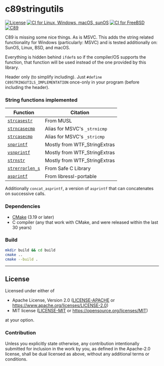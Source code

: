 c89stringutils
==============
[![License](https://img.shields.io/badge/license-Apache--2.0%20OR%20MIT-blue.svg)](https://opensource.org/licenses/Apache-2.0)
[![CI for Linux, Windows, macOS, sunOS](https://github.com/offscale/c89stringutils/actions/workflows/linux-Windows-macOS-sunOS.yml/badge.svg)](https://github.com/offscale/c89stringutils/actions/workflows/github-actions.yml)
[![CI for FreeBSD](https://api.cirrus-ci.com/github/offscale/c89stringutils.svg)](https://cirrus-ci.com/github/offscale/c89stringutils)
[![C89](https://img.shields.io/badge/C-89-blue)](https://en.wikipedia.org/wiki/C89_(C_version))

C89 is missing some nice things. As is MSVC.
This adds the string related functionality for Windows (particularly: MSVC) and is tested additionally on: SunOS, Linux, BSD, and macOS.

Everything is hidden behind `ifdef`s so if the compiler/OS supports the function, that function will be used instead of the one provided by this library.

Header only (to simplify including). Just `#define C89STRINGUTILS_IMPLEMENTATION` once-only in your program (before including the header).

### String functions implemented

  | Function                                                                | Citation                     |
----------------------------------------------------------------------------|------------------------------|
  | [`strcasestr`](https://www.freebsd.org/cgi/man.cgi?query=strcasestr)    | From MUSL                    |
  | [`strncasecmp`](https://www.freebsd.org/cgi/man.cgi?query=strncasecmp)  | Alias for MSVC's `_strnicmp` |
  | [`strcasecmp`](https://www.freebsd.org/cgi/man.cgi?query=strcasecmp)    | Alias for MSVC's `_stricmp`  |
  | [`snprintf`](https://www.freebsd.org/cgi/man.cgi?query=snprintf)        | Mostly from WTF_StringExtras |
  | [`vsnprintf`](https://www.freebsd.org/cgi/man.cgi?query=vsnprintf)      | Mostly from WTF_StringExtras |
  | [`strnstr`](https://www.freebsd.org/cgi/man.cgi?query=strnstr)          | Mostly from WTF_StringExtras |
  | [`strerrorlen_s`](https://en.cppreference.com/w/c/string/byte/strerror) | From Safe C Library          |
  | [`asprintf`](https://www.freebsd.org/cgi/man.cgi?query=asprintf)        | From libressl-portable       |

Additionally `concat_asprintf`, a version of `asprintf` that can concatenates on successive calls.

### Dependencies

- [CMake](https://cmake.org) (3.19 or later)
- C compiler (any that work with CMake, and were released within the last 30 years)

### Build

```bash
mkdir build && cd build
cmake ..
cmake --build .
```

---

## License

Licensed under either of

- Apache License, Version 2.0 ([LICENSE-APACHE](LICENSE-APACHE) or <https://www.apache.org/licenses/LICENSE-2.0>)
- MIT license ([LICENSE-MIT](LICENSE-MIT) or <https://opensource.org/licenses/MIT>)

at your option.

### Contribution

Unless you explicitly state otherwise, any contribution intentionally submitted
for inclusion in the work by you, as defined in the Apache-2.0 license, shall be
dual licensed as above, without any additional terms or conditions.
